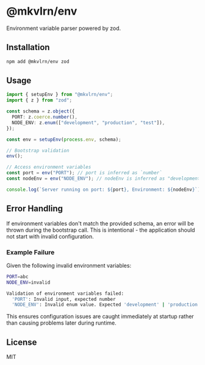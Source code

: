 # @mkvlrn/env

Environment variable parser powered by zod.

## Installation

```bash
npm add @mkvlrn/env zod
```

## Usage

```ts
import { setupEnv } from "@mkvlrn/env";
import { z } from "zod";

const schema = z.object({
  PORT: z.coerce.number(),
  NODE_ENV: z.enum(["development", "production", "test"]),
});

const env = setupEnv(process.env, schema);

// Bootstrap validation
env();

// Access environment variables
const port = env("PORT"); // port is inferred as `number`
const nodeEnv = env("NODE_ENV"); // nodeEnv is inferred as "development" | "production" | "test"

console.log(`Server running on port: ${port}, Environment: ${nodeEnv}`);
```

## Error Handling

If environment variables don't match the provided schema, an error will be thrown during the bootstrap call. This is intentional - the application should not start with invalid configuration.

### Example Failure

Given the following invalid environment variables:

```bash
PORT=abc
NODE_ENV=invalid
```

```bash
Validation of environment variables failed:
  'PORT': Invalid input, expected number
  'NODE_ENV': Invalid enum value. Expected 'development' | 'production' | 'test'
```

This ensures configuration issues are caught immediately at startup rather than causing problems later during runtime.

## License

MIT
